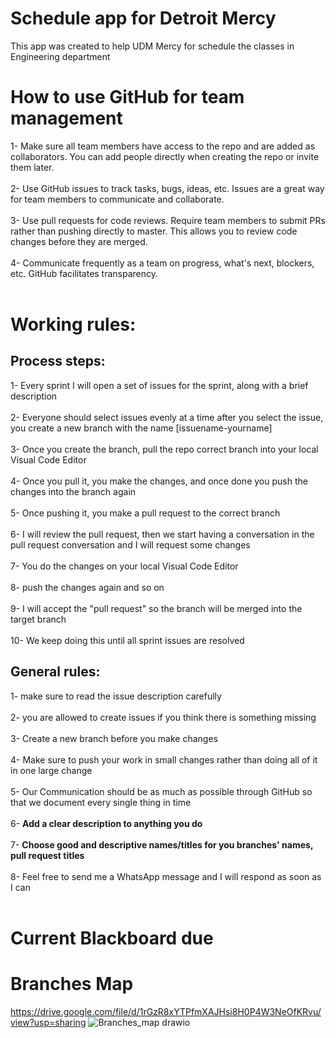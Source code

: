 # Schedule app for Detroit Mercy 

This app was created to help UDM Mercy for schedule the classes in Engineering department


# How to use GitHub for team management

1- Make sure all team members have access to the repo and are added as collaborators. You can add people directly when creating the repo or invite them later.<br><br>
2- Use GitHub issues to track tasks, bugs, ideas, etc. Issues are a great way for team members to communicate and collaborate.<br><br>
3- Use pull requests for code reviews. Require team members to submit PRs rather than pushing directly to master. This allows you to review code changes before they are merged.<br><br>
4- Communicate frequently as a team on progress, what's next, blockers, etc. GitHub facilitates transparency.<br><br>

# Working rules:

## Process steps: 

1- Every sprint I will open a set of issues for the sprint, along with a brief description <br><br>
2- Everyone should select issues evenly at a time after you select the issue, you create a new branch with the name [issuename-yourname] <br><br>
3- Once you create the branch, pull the repo correct branch into your local Visual Code Editor <br><br>
4- Once you pull it, you make the changes, and once done you push the changes into the branch again <br><br>
5- Once pushing it, you make a pull request to the correct branch <br><br>
6- I will review the pull request, then we start having a conversation in the pull request conversation and I will request some changes <br><br>
7- You do the changes on your local Visual Code Editor <br><br>
8- push the changes again and so on <br><br>
9- I will accept the "pull request" so the branch will be merged into the target branch <br><br>
10- We keep doing this until all sprint issues are resolved <br>


## General rules:


1- make sure to read the issue description carefully  <br><br>
2- you are allowed to create issues if you think there is something missing   <br><br>
3- Create a new branch before you make changes <br><br>
4- Make sure to push your work in small changes rather than doing all of it in one large change <br><br>
5- Our Communication should be as much as possible through GitHub so that we document every single thing in time  <br><br>
6- <strong>Add a clear description to anything you do</strong> <br><br>
7- <strong>Choose good and descriptive names/titles for you branches' names, pull request titles</strong> <br><br>
8- Feel free to send me a WhatsApp message and I will respond as soon as I can  <br><br>

# Current Blackboard due

# Branches Map 
https://drive.google.com/file/d/1rGzR8xYTPfmXAJHsi8H0P4W3NeOfKRvu/view?usp=sharing
![Branches_map drawio](https://github.com/omaranBazna/schedule/assets/100542103/503c99a7-a119-4c90-af1b-7b99eb433cbb)
